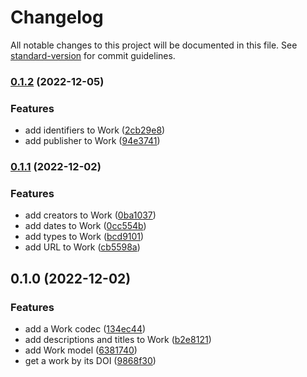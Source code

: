 # Changelog

All notable changes to this project will be documented in this file. See [standard-version](https://github.com/conventional-changelog/standard-version) for commit guidelines.

### [0.1.2](https://github.com/thewilkybarkid/datacite-ts/compare/v0.1.1...v0.1.2) (2022-12-05)


### Features

* add identifiers to Work ([2cb29e8](https://github.com/thewilkybarkid/datacite-ts/commit/2cb29e8d8072f00f2af4b089c67915225fb0639e))
* add publisher to Work ([94e3741](https://github.com/thewilkybarkid/datacite-ts/commit/94e37414b3a3e4f8a67f795bc0e85e20b6b02bbd))

### [0.1.1](https://github.com/thewilkybarkid/datacite-ts/compare/v0.1.0...v0.1.1) (2022-12-02)


### Features

* add creators to Work ([0ba1037](https://github.com/thewilkybarkid/datacite-ts/commit/0ba103787cb9434965dd84d2accfc5665b9ac430))
* add dates to Work ([0cc554b](https://github.com/thewilkybarkid/datacite-ts/commit/0cc554b3ddb0266b6a5df8366261be0db150530a))
* add types to Work ([bcd9101](https://github.com/thewilkybarkid/datacite-ts/commit/bcd91011c012bd13bfabe0e39bff7f9a519f4c62))
* add URL to Work ([cb5598a](https://github.com/thewilkybarkid/datacite-ts/commit/cb5598a5c00e141723273a381f6a2202d3ca2267))

## 0.1.0 (2022-12-02)


### Features

* add a Work codec ([134ec44](https://github.com/thewilkybarkid/datacite-ts/commit/134ec44cb728ac9e1c5fe2f2d16c3b64efa94fd3))
* add descriptions and titles to Work ([b2e8121](https://github.com/thewilkybarkid/datacite-ts/commit/b2e81210f2eb6106a529cbff5cce40ccc847b4f8))
* add Work model ([6381740](https://github.com/thewilkybarkid/datacite-ts/commit/63817400c2a2f78a8dcea79b53d1db4babd97cf2))
* get a work by its DOI ([9868f30](https://github.com/thewilkybarkid/datacite-ts/commit/9868f30bdc02acd4dbd9d9d6388a5077abb63014))

